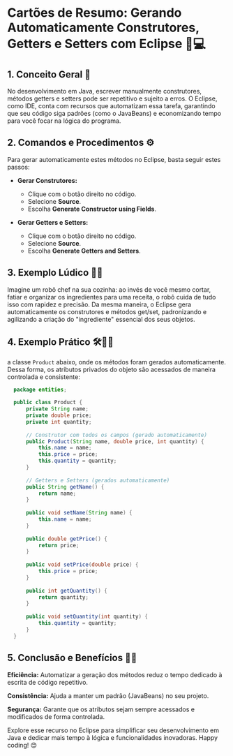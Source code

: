 # Cartões de Resumo: Gerando Automaticamente Construtores, Getters e Setters com Eclipse 🔧💻

## 1. Conceito Geral 🌟
  No desenvolvimento em Java, escrever manualmente construtores, métodos getters e setters pode ser repetitivo e sujeito a erros. O Eclipse, como IDE, conta com recursos que automatizam essa tarefa, garantindo que seu código siga padrões (como o JavaBeans) e economizando tempo para você focar na lógica do programa.



## 2. Comandos e Procedimentos ⚙️
  Para gerar automaticamente estes métodos no Eclipse, basta seguir estes passos:
  - **Gerar Construtores:**
    - Clique com o botão direito no código.
    - Selecione **Source**.
    - Escolha **Generate Constructor using Fields**.

  - **Gerar Getters e Setters:**
    - Clique com o botão direito no código.
    - Selecione **Source**.
    - Escolha **Generate Getters and Setters**.



## 3. Exemplo Lúdico 🤖🎨
  Imagine um robô chef na sua cozinha: ao invés de você mesmo cortar, fatiar e organizar os ingredientes para uma receita, o robô cuida de tudo isso com rapidez e precisão. Da mesma maneira, o Eclipse gera automaticamente os construtores e métodos get/set, padronizando e agilizando a criação do "ingrediente" essencial dos seus objetos.



## 4. Exemplo Prático 🛠️👨‍💻
   a classe `Product` abaixo, onde os métodos foram gerados automaticamente. Dessa forma, os atributos privados do objeto são acessados de maneira controlada e consistente:
  ```java
    package entities;

    public class Product {
        private String name;
        private double price;
        private int quantity;
        
        // Construtor com todos os campos (gerado automaticamente)
        public Product(String name, double price, int quantity) {
            this.name = name;
            this.price = price;
            this.quantity = quantity;
        }
        
        // Getters e Setters (gerados automaticamente)
        public String getName() {
            return name;
        }
        
        public void setName(String name) {
            this.name = name;
        }
        
        public double getPrice() {
            return price;
        }
        
        public void setPrice(double price) {
            this.price = price;
        }
        
        public int getQuantity() {
            return quantity;
        }
        
        public void setQuantity(int quantity) {
            this.quantity = quantity;
        }
    }
```

## 5. Conclusão e Benefícios 🚀💡

  **Eficiência:** Automatizar a geração dos métodos reduz o tempo dedicado à escrita de código repetitivo.

  **Consistência:** Ajuda a manter um padrão (JavaBeans) no seu projeto.

  **Segurança:** Garante que os atributos sejam sempre acessados e modificados de forma controlada.

Explore esse recurso no Eclipse para simplificar seu desenvolvimento em Java e dedicar mais tempo à lógica e funcionalidades inovadoras. Happy coding! 😊